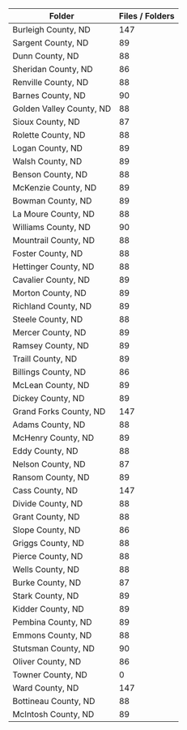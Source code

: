 | Folder                   |   Files / Folders |
|--------------------------|-------------------|
| Burleigh County, ND      |               147 |
| Sargent County, ND       |                89 |
| Dunn County, ND          |                88 |
| Sheridan County, ND      |                86 |
| Renville County, ND      |                88 |
| Barnes County, ND        |                90 |
| Golden Valley County, ND |                88 |
| Sioux County, ND         |                87 |
| Rolette County, ND       |                88 |
| Logan County, ND         |                89 |
| Walsh County, ND         |                89 |
| Benson County, ND        |                88 |
| McKenzie County, ND      |                89 |
| Bowman County, ND        |                89 |
| La Moure County, ND      |                88 |
| Williams County, ND      |                90 |
| Mountrail County, ND     |                88 |
| Foster County, ND        |                88 |
| Hettinger County, ND     |                88 |
| Cavalier County, ND      |                89 |
| Morton County, ND        |                89 |
| Richland County, ND      |                89 |
| Steele County, ND        |                88 |
| Mercer County, ND        |                89 |
| Ramsey County, ND        |                89 |
| Traill County, ND        |                89 |
| Billings County, ND      |                86 |
| McLean County, ND        |                89 |
| Dickey County, ND        |                89 |
| Grand Forks County, ND   |               147 |
| Adams County, ND         |                88 |
| McHenry County, ND       |                89 |
| Eddy County, ND          |                88 |
| Nelson County, ND        |                87 |
| Ransom County, ND        |                89 |
| Cass County, ND          |               147 |
| Divide County, ND        |                88 |
| Grant County, ND         |                88 |
| Slope County, ND         |                86 |
| Griggs County, ND        |                88 |
| Pierce County, ND        |                88 |
| Wells County, ND         |                88 |
| Burke County, ND         |                87 |
| Stark County, ND         |                89 |
| Kidder County, ND        |                89 |
| Pembina County, ND       |                89 |
| Emmons County, ND        |                88 |
| Stutsman County, ND      |                90 |
| Oliver County, ND        |                86 |
| Towner County, ND        |                 0 |
| Ward County, ND          |               147 |
| Bottineau County, ND     |                88 |
| McIntosh County, ND      |                89 |